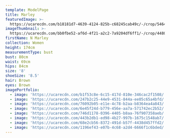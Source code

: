 ```yaml
---
template: ModelPage
title: Marley
featuredImage: >-
  https://ucarecdn.com/b18181d7-4639-4124-825b-c68245cab49c/-/crop/5464x2843/0,1306/-/preview/
imageThumbnail: >-
  https://ucarecdn.com/bb0fbe52-af6d-4f21-a2c2-7a9204df6ff1/-/crop/4480x5045/0,0/-/preview/
firstName: N Marley
collection: Women
height: 174cm
measurementType: bust
bust: 80cm
waist: 69cm
hips: 84cm
size: '8'
shoeSize: '8.5'
hair: Brown
eyes: Brown
imagePortfolio:
  - image: 'https://ucarecdn.com/b1f53c8e-6c15-417d-810e-346cac2f1508/'
  - image: 'https://ucarecdn.com/247b2c25-44e9-4531-844a-ee05c65a4bfd/'
  - image: 'https://ucarecdn.com/76092b05-e11e-4c78-b2aa-b8364ea4a843/'
  - image: 'https://ucarecdn.com/6e45f24d-b779-456e-aa7a-571742ec2b52/'
  - image: 'https://ucarecdn.com/746d1178-0396-4405-b8aa-76f907358aeb/'
  - image: 'https://ucarecdn.com/443b2db1-ed98-4b27-997b-1675c1548ab7/'
  - image: 'https://ucarecdn.com/68e2cb56-8372-491d-b57f-4438d457ffd2/'
  - image: 'https://ucarecdn.com/1196ef43-e07b-4c68-a2d4-6666f1c6bded/'
---
```


